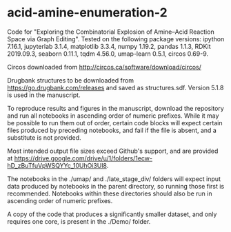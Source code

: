 # acid-amine-enumeration-2
Code for "Exploring the Combinatorial Explosion of Amine–Acid Reaction Space via Graph Editing".
Tested on the following package versions: ipython 7.16.1, jupyterlab 3.1.4, matplotlib 3.3.4, numpy 1.19.2, pandas 1.1.3, RDKit 2019.09.3, seaborn 0.11.1, tqdm 4.56.0, umap-learn 0.5.1, circos 0.69-9.

Circos downloaded from http://circos.ca/software/download/circos/

Drugbank structures to be downloaded from https://go.drugbank.com/releases and saved as structures.sdf. Version 5.1.8 is used in the manuscript.

To reproduce results and figures in the manuscript, download the repository and run all notebooks in ascending order of numeric prefixes. While it may be possible to run them out of order, certain code blocks will expect certain files produced by preceding notebooks, and fail if the file is absent, and a substitute is not provided.

Most intended output file sizes exceed Github's support, and are provided at https://drive.google.com/drive/u/1/folders/1ecw-hD_zBuTfuVpWSQYYc_10UhOi3Ul8.



The notebooks in the ./umap/ and ./late_stage_div/ folders will expect input data produced by notebooks in the parent directory, so running those first is recommended. Notebooks within these directories should also be run in ascending order of numeric prefixes.


A copy of the code that produces a significantly smaller dataset, and only requires one core, is present in the ./Demo/ folder. 
